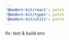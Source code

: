 ```yaml
---
'@modern-kit/react': patch
'@modern-kit/types': patch
'@modern-kit/utils': patch
---
```


fix: test & build env
